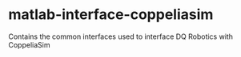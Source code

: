 # matlab-interface-coppeliasim

Contains the common interfaces used to interface DQ Robotics with CoppeliaSim
